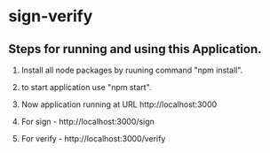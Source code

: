 # sign-verify

## Steps for running and using this Application.

1. Install all node packages by ruuning command "npm install".
    
2. to start application use "npm start".

3. Now application running at URL http://localhost:3000 

4. For sign - http://localhost:3000/sign

5. For verify - http://localhost:3000/verify
